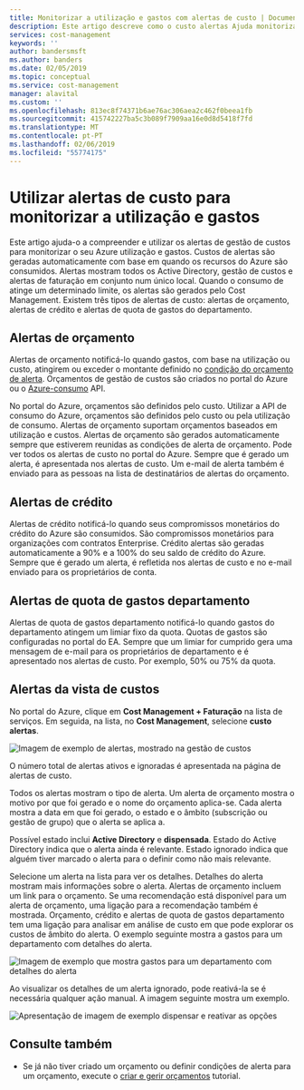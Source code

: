 ```yaml
---
title: Monitorizar a utilização e gastos com alertas de custo | Documentos da Microsoft
description: Este artigo descreve como o custo alertas Ajuda monitorizar utilização e gastos no Azure Cost Management.
services: cost-management
keywords: ''
author: bandersmsft
ms.author: banders
ms.date: 02/05/2019
ms.topic: conceptual
ms.service: cost-management
manager: alavital
ms.custom: ''
ms.openlocfilehash: 813ec8f74371b6ae76ac306aea2c462f0beea1fb
ms.sourcegitcommit: 415742227ba5c3b089f7909aa16e0d8d5418f7fd
ms.translationtype: MT
ms.contentlocale: pt-PT
ms.lasthandoff: 02/06/2019
ms.locfileid: "55774175"
---
```

# <a name="use-cost-alerts-to-monitor-usage-and-spending"></a>Utilizar alertas de custo para monitorizar a utilização e gastos

Este artigo ajuda-o a compreender e utilizar os alertas de gestão de custos para monitorizar o seu Azure utilização e gastos. Custos de alertas são geradas automaticamente com base em quando os recursos do Azure são consumidos. Alertas mostram todos os Active Directory, gestão de custos e alertas de faturação em conjunto num único local. Quando o consumo de atinge um determinado limite, os alertas são gerados pelo Cost Management. Existem três tipos de alertas de custo: alertas de orçamento, alertas de crédito e alertas de quota de gastos do departamento.

## <a name="budget-alerts"></a>Alertas de orçamento

Alertas de orçamento notificá-lo quando gastos, com base na utilização ou custo, atingirem ou exceder o montante definido no [condição do orçamento de alerta](tutorial-acm-create-budgets.md). Orçamentos de gestão de custos são criados no portal do Azure ou o [Azure-consumo](https://docs.microsoft.com/rest/api/consumption) API. 

No portal do Azure, orçamentos são definidos pelo custo. Utilizar a API de consumo do Azure, orçamentos são definidos pelo custo ou pela utilização de consumo. Alertas de orçamento suportam orçamentos baseados em utilização e custos. Alertas de orçamento são gerados automaticamente sempre que estiverem reunidas as condições de alerta de orçamento. Pode ver todos os alertas de custo no portal do Azure. Sempre que é gerado um alerta, é apresentada nos alertas de custo. Um e-mail de alerta também é enviado para as pessoas na lista de destinatários de alertas do orçamento.

## <a name="credit-alerts"></a>Alertas de crédito

Alertas de crédito notificá-lo quando seus compromissos monetários do crédito do Azure são consumidos. São compromissos monetários para organizações com contratos Enterprise. Crédito alertas são geradas automaticamente a 90% e a 100% do seu saldo de crédito do Azure. Sempre que é gerado um alerta, é refletida nos alertas de custo e no e-mail enviado para os proprietários de conta.

## <a name="department-spending-quota-alerts"></a>Alertas de quota de gastos departamento

Alertas de quota de gastos departamento notificá-lo quando gastos do departamento atingem um limiar fixo da quota. Quotas de gastos são configuradas no portal do EA. Sempre que um limiar for cumprido gera uma mensagem de e-mail para os proprietários de departamento e é apresentado nos alertas de custo. Por exemplo, 50% ou 75% da quota.

## <a name="view-cost-alerts"></a>Alertas da vista de custos

No portal do Azure, clique em **Cost Management + Faturação** na lista de serviços. Em seguida, na lista, no **Cost Management**, selecione **custo alertas**.

![Imagem de exemplo de alertas, mostrado na gestão de custos](./media/cost-mgt-alerts-monitor-usage-spending/budget-alerts-fullscreen.png)

O número total de alertas ativos e ignoradas é apresentada na página de alertas de custo.

Todos os alertas mostram o tipo de alerta. Um alerta de orçamento mostra o motivo por que foi gerado e o nome do orçamento aplica-se. Cada alerta mostra a data em que foi gerado, o estado e o âmbito (subscrição ou gestão de grupo) que o alerta se aplica a.

Possível estado inclui **Active Directory** e **dispensada**. Estado do Active Directory indica que o alerta ainda é relevante. Estado ignorado indica que alguém tiver marcado o alerta para o definir como não mais relevante.

Selecione um alerta na lista para ver os detalhes. Detalhes do alerta mostram mais informações sobre o alerta. Alertas de orçamento incluem um link para o orçamento. Se uma recomendação está disponível para um alerta de orçamento, uma ligação para a recomendação também é mostrada. Orçamento, crédito e alertas de quota de gastos departamento tem uma ligação para analisar em análise de custo em que pode explorar os custos de âmbito do alerta. O exemplo seguinte mostra a gastos para um departamento com detalhes do alerta.

![Imagem de exemplo que mostra gastos para um departamento com detalhes do alerta](./media/cost-mgt-alerts-monitor-usage-spending/dept-spending-selected-with-credits.png)

Ao visualizar os detalhes de um alerta ignorado, pode reativá-la se é necessária qualquer ação manual. A imagem seguinte mostra um exemplo.

![Apresentação de imagem de exemplo dispensar e reativar as opções](./media/cost-mgt-alerts-monitor-usage-spending/Dismiss-reactivate-options.png)

## <a name="see-also"></a>Consulte também

- Se já não tiver criado um orçamento ou definir condições de alerta para um orçamento, execute o [criar e gerir orçamentos](tutorial-acm-create-budgets.md) tutorial.

